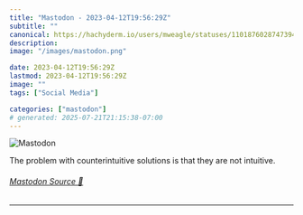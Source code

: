 ```yaml
---
title: "Mastodon - 2023-04-12T19:56:29Z"
subtitle: ""
canonical: https://hachyderm.io/users/mweagle/statuses/110187602874739433
description:
image: "/images/mastodon.png"

date: 2023-04-12T19:56:29Z
lastmod: 2023-04-12T19:56:29Z
image: ""
tags: ["Social Media"]

categories: ["mastodon"]
# generated: 2025-07-21T21:15:38-07:00
---
```

![Mastodon](/images/mastodon.png)

<p>The problem with counterintuitive solutions is that they are not intuitive.</p>


###### [Mastodon Source 🐘](https://hachyderm.io/@mweagle/110187602874739433)

___
